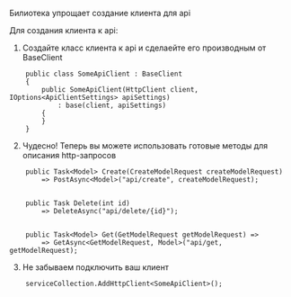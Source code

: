 Билиотека упрощает создание клиента для api

Для создания клиента к api:
1. Создайте класс клиента к api и сделаейте его производным от BaseClient
```
	public class SomeApiClient : BaseClient
    {
		public SomeApiClient(HttpClient client, IOptions<ApiClientSettings> apiSettings)
            : base(client, apiSettings)
        {
		}
	}
```
2. Чудесно! Теперь вы можете использовать готовые методы для описания http-запросов
```
    public Task<Model> Create(CreateModelRequest createModelRequest)
		=> PostAsync<Model>("api/create", createModelRequest);
			

    public Task Delete(int id) 
		=> DeleteAsync("api/delete/{id}");


    public Task<Model> Get(GetModelRequest getModelRequest) =>
		=> GetAsync<GetModelRequest, Model>("api/get, getModelRequest);
```
3. Не забываем подключить ваш клиент
```
    serviceCollection.AddHttpClient<SomeApiClient>();
```


